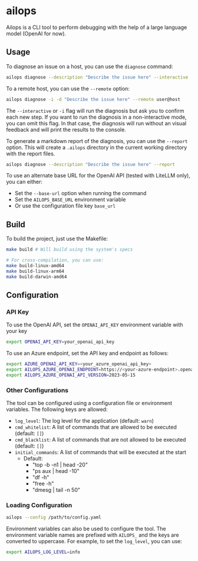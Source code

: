 # ailops

Ailops is a CLI tool to perform debugging with the help of a large language model (OpenAI for now).

## Usage

To diagnose an issue on a host, you can use the `diagnose` command:

```bash
ailops diagnose --description "Describe the issue here" --interactive
```

To a remote host, you can use the `--remote` option:

```bash
ailops diagnose -i -d "Describe the issue here" --remote user@host
```

The `--interactive` or `-i` flag will run the diagnosis but ask you to confirm each new step. If you want to run the diagnosis in a non-interactive mode, you can omit this flag. In that case, the diagnosis will run without an visual feedback and will print the results to the console.

To generate a markdown report of the diagnosis, you can use the `--report` option. This will create a `.ailops` directory in the current working directory with the report files.

```bash
ailops diagnose --description "Describe the issue here" --report
```

To use an alternate base URL for the OpenAI API (tested with LiteLLM only), you can either:

- Set the `--base-url` option when running the command
- Set the `AILOPS_BASE_URL` environment variable
- Or use the configuration file key `base_url`

## Build

To build the project, just use the Makefile:

```bash
make build # Will build using the system's specs

# For cross-compilation, you can use:
make build-linux-amd64
make build-linux-arm64
make build-darwin-amd64
```

## Configuration

### API Key

To use the OpenAI API, set the `OPENAI_API_KEY` environment variable with your key

```bash
export OPENAI_API_KEY=your_openai_api_key
```

To use an Azure endpoint, set the API key and endpoint as follows:

```bash
export AZURE_OPENAI_API_KEY=<your_azure_openai_api_key>
export AILOPS_AZURE_OPENAI_ENDPOINT=https://<your-azure-endpoint>.openai.azure.com/
export AILOPS_AZURE_OPENAI_API_VERSION=2023-05-15
```

### Other Configurations

The tool can be configured using a configuration file or environment variables. The following keys are allowed:

- `log_level`: The log level for the application (default: `warn`)
- `cmd_whitelist`: A list of commands that are allowed to be executed (default: `[]`)
- `cmd_blacklist`: A list of commands that are not allowed to be executed (default: `[]`)
- `initial_commands`: A list of commands that will be executed at the start
  - Default:
    - "top -b -n1 | head -20"
    - "ps aux | head -10"
    - "df -h"
    - "free -h"
    - "dmesg | tail -n 50"

### Loading Configuration

```bash
ailops --config /path/to/config.yaml
```

Environment variables can also be used to configure the tool. The environment variable names are prefixed with `AILOPS_` and the keys are converted to uppercase. For example, to set the `log_level`, you can use:

```bash
export AILOPS_LOG_LEVEL=info
```
